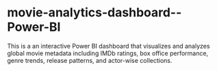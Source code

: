 # movie-analytics-dashboard--Power-BI
This is a an interactive Power BI dashboard that visualizes and analyzes global movie metadata including IMDb ratings, box office performance, genre trends, release patterns, and actor-wise collections.
